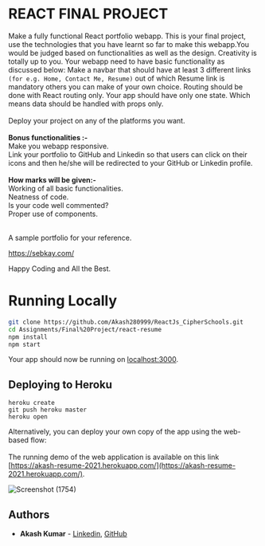 # REACT FINAL PROJECT

Make a fully functional React portfolio webapp. This is your final project, use the technologies that you have learnt so far to make this webapp.You would be judged based on functionalities as well as the design. Creativity is totally up to you. Your webapp need to have basic functionality as discussed below:
Make a navbar that should have at least 3 different links ```(for e.g. Home, Contact Me, Resume)``` out of which Resume link is mandatory others you can make of your own choice.
Routing should be done with React routing only.
Your app should have only one state. Which means data should be handled with props only.
<br><br>
Deploy your project on any of the platforms you want.
<br><br>
<b>Bonus functionalities :-</b><br>
Make you webapp responsive.<br>
Link your portfolio to GitHub and Linkedin so that users can click on their icons and then he/she will be redirected to your GitHub or Linkedin profile.
<br><br>
<b>How marks will be given:-</b><br>
Working of all basic functionalities.<br>
Neatness of code.<br>
Is your code well commented?<br>
Proper use of components. <br>

<br>
A sample portfolio for your reference.

https://sebkay.com/

Happy Coding and All the Best.

# Running Locally
```sh
git clone https://github.com/Akash280999/ReactJs_CipherSchools.git
cd Assignments/Final%20Project/react-resume
npm install
npm start
```

Your app should now be running on [localhost:3000](http://localhost:3000/).

## Deploying to Heroku

```
heroku create
git push heroku master
heroku open
```

Alternatively, you can deploy your own copy of the app using the web-based flow:
<br><br>
The running demo of the web application is available on this link [https://akash-resume-2021.herokuapp.com/](https://akash-resume-2021.herokuapp.com/).

![Screenshot (1754)](https://user-images.githubusercontent.com/42477627/91798452-8b763d00-ec42-11ea-8527-d6ef3810dfc5.png)


## Authors

* **Akash Kumar** - [Linkedin](https://www.linkedin.com/in/akash-kumar-747931145/), [GitHub](https://github.com/Akash280999) 